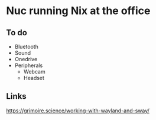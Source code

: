 # Nuc running Nix at the office

## To do
- Bluetooth
- Sound
- Onedrive
- Peripherals
    - Webcam
    - Headset

## Links
https://grimoire.science/working-with-wayland-and-sway/
